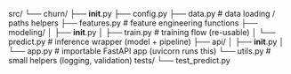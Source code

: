 src/
└── churn/
    ├── __init__.py
    ├── config.py
    ├── data.py                 # data loading / paths helpers
    ├── features.py             # feature engineering functions
    ├── modeling/
    │   ├── __init__.py
    │   ├── train.py            # training flow (re-usable)
    │   └── predict.py          # inference wrapper (model + pipeline)
    ├── api/
    │   ├── __init__.py
    │   └── app.py              # importable FastAPI app (uvicorn runs this)
    └── utils.py                # small helpers (logging, validation)
tests/
└── test_predict.py
